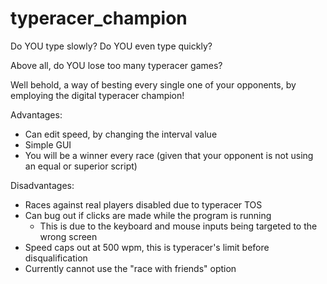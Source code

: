 # typeracer_champion

Do YOU type slowly?
Do YOU even type quickly?

Above all, do YOU lose too many typeracer games?

Well behold, a way of besting every single one of your opponents, by employing the digital typeracer champion!

Advantages:
- Can edit speed, by changing the interval value
- Simple GUI
- You will be a winner every race (given that your opponent is not using an equal or superior script)

Disadvantages:
- Races against real players disabled due to typeracer TOS
- Can bug out if clicks are made while the program is running
  - This is due to the keyboard and mouse inputs being targeted to the wrong screen
- Speed caps out at 500 wpm, this is typeracer's limit before disqualification
- Currently cannot use the "race with friends" option
